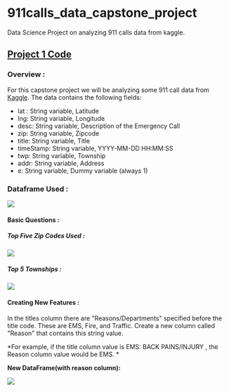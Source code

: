 # 911calls_data_capstone_project
Data Science Project on analyzing 911 calls data from kaggle.

## [Project 1 Code](https://github.com/TatyaVichu/911calls_data_capstone_project/blob/main/01-911%20Calls%20Data%20Capstone%20Project.ipynb)

### Overview :  

For this capstone project we will be analyzing some 911 call data from [Kaggle](https://www.kaggle.com/). The data contains the following fields:

<ul>
<li>lat : String variable, Latitude</li>
<li>lng: String variable, Longitude</li>
<li>desc: String variable, Description of the Emergency Call</li>
<li>zip: String variable, Zipcode</li>
<li>title: String variable, Title</li>
<li>timeStamp: String variable, YYYY-MM-DD HH:MM:SS</li>
<li>twp: String variable, Township</li>
<li>addr: String variable, Address</li>
<li>e: String variable, Dummy variable (always 1)</li>
</ul>

### Dataframe Used : 

![](https://github.com/TatyaVichu/911calls_data_capstone_project/blob/main/Images/2022-09-05_07-54.png)

#### Basic Questions :

##### Top Five Zip Codes Used : 

![](https://github.com/TatyaVichu/911calls_data_capstone_project/blob/main/Images/5%20Zip.png)

##### Top 5 Townships : 

![](https://github.com/TatyaVichu/911calls_data_capstone_project/blob/main/Images/5%20Townships.jpg)

#### Creating New Features :

In the titles column there are "Reasons/Departments" specified before the title code. These are EMS, Fire, and Traffic. Create a new column called "Reason" that contains this string value.

*For example, if the title column value is EMS: BACK PAINS/INJURY , the Reason column value would be EMS. *

<b>New DataFrame(with reason column):</b>

![](https://github.com/TatyaVichu/911calls_data_capstone_project/blob/main/Images/Reason%20DF.png)
